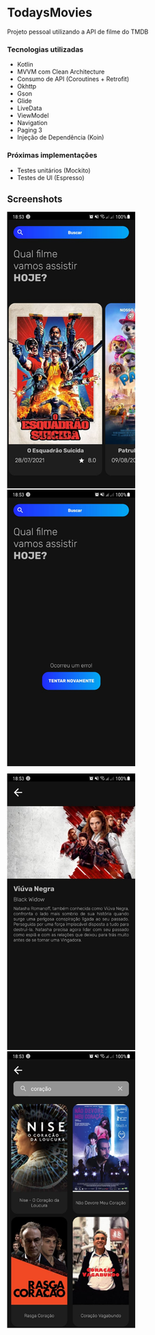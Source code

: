 # TodaysMovies

Projeto pessoal utilizando a API de filme do TMDB

### Tecnologias utilizadas
* Kotlin
* MVVM com Clean Architecture
* Consumo de API (Coroutines + Retrofit)
* Okhttp
* Gson
* Glide
* LiveData
* ViewModel
* Navigation
* Paging 3
* Injeção de Dependência (Koin)

### Próximas implementações
* Testes unitários (Mockito)
* Testes de UI (Espresso)

## Screenshots

<p float="left">
  <img src="screenshots/screenshots3.jpeg" width="300" />
  <img src="screenshots/screenshots4.jpeg" width="300" /> 
</p>
<p float="left">
  <img src="screenshots/screenshots1.jpeg" width="300" />
  <img src="screenshots/screenshots2.jpeg" width="300" /> 
</p>

